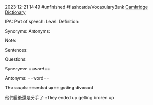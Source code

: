 2023-12-21 14:49
#unfinished
#flashcards/VocabularyBank
[Cambridge Dictionary]()


IPA:
Part of speech:
Level:
Definition:

Synonyms:
Antonyms:

Note:

Sentences:


Questions:

Synonyms: ==word==
<!--SR:!2023-12-25,1,230-->

Antonyms: ==word==
<!--SR:!2023-12-25,1,230-->

The couple ==ended up== getting divorced
<!--SR:!2023-12-25,1,230-->

他們最後還是分手了:::They ended up getting broken up
<!--SR:!2023-12-25,1,230!2023-12-25,1,230-->

